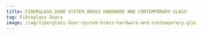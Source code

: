 ```yaml
---
title: FIBERGLASS DOOR SYSTEM BRASS HARDWARE AND CONTEMPORARY GLASS
tag: Fibreglass Doors
image: /img/fiberglass-door-system-brass-hardware-and-contemporary-glass-1.jpg
---
```

